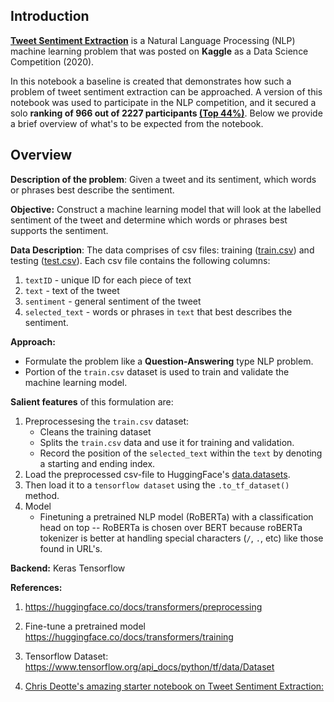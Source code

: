 ## Introduction

**[Tweet Sentiment Extraction](https://www.kaggle.com/competitions/tweet-sentiment-extraction)** is a Natural Language Processing (NLP) machine learning problem that was posted on **Kaggle**  as a Data Science Competition (2020).

In this notebook a baseline is created that demonstrates how such a problem of tweet sentiment extraction can be approached. A version of this notebook was used to participate in the NLP competition, and it secured a solo **ranking of 966 out of 2227 participants [(Top 44%)](https://www.kaggle.com/sangayb)**.
Below we provide a brief overview of what's to be expected from the notebook.

## Overview

**Description of the problem**: 
Given a tweet and its sentiment, which words or phrases best describe the sentiment. 

**Objective:**
Construct a machine learning model that will look at the labelled sentiment of the tweet and determine which words or phrases best supports the sentiment. 

**Data Description**:
The data comprises of csv files: training ([train.csv](https://www.kaggle.com/competitions/tweet-sentiment-extraction/data)) and testing ([test.csv](https://www.kaggle.com/competitions/tweet-sentiment-extraction/data)).  Each csv file contains the following columns: 
1. `textID` - unique ID for each piece of text
2. `text` - text of the tweet
3. `sentiment` - general sentiment of the tweet
4. `selected_text` - words or phrases in `text` that best describes the sentiment. 

**Approach:**
* Formulate the problem like a **Question-Answering** type NLP problem.
* Portion of the  `train.csv` dataset is used to train and validate the machine learning model. 

**Salient features** of this formulation are:

1. Preprocessesing the `train.csv` dataset:
   - Cleans the training dataset
   - Splits the `train.csv` data and use it for training and validation.  
   - Record the position of the `selected_text` within the `text` by denoting a starting and ending index.
2. Load the preprocessed csv-file to HuggingFace's [data.datasets](https://huggingface.co/docs/datasets/v1.2.1/loading_datasets.html). 
3. Then load it to a `tensorflow dataset` using the `.to_tf_dataset()` method.
3. Model
   - Finetuning a pretrained NLP model (RoBERTa) with a classification head on top -- RoBERTa is chosen over BERT because roBERTa tokenizer is better at handling special characters (`/`, `.`, etc) like those found in URL's. 

**Backend:** Keras Tensorflow


**References:**
1. https://huggingface.co/docs/transformers/preprocessing
2. Fine-tune a pretrained model https://huggingface.co/docs/transformers/training

3. Tensorflow Dataset: https://www.tensorflow.org/api_docs/python/tf/data/Dataset
4. [Chris Deotte's amazing starter notebook on Tweet Sentiment Extraction:](https://www.kaggle.com/code/cdeotte/tensorflow-roberta-0-705)